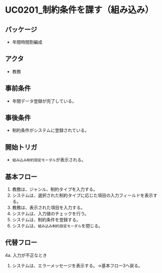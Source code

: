 # UC0201_制約条件を課す（組み込み）

## パッケージ
- 年間時間割編成

## アクタ
- 教務

## 事前条件
- 年間データ登録が完了している。

## 事後条件
- 制約条件がシステムに登録されている。

## 開始トリガ
- `組み込み制約設定モーダル`が表示される。

## 基本フロー
1. 教務は、ジャンル、制約タイプを入力する。
2. システムは、選択された制約タイプに応じた項目の入力フィールドを表示する。
3. 教務は、表示された項目を入力する。
4. システムは、入力値のチェックを行う。
5. システムは、制約条件を登録する。
6. システムは、`組み込み制約設定モーダル`を閉じる。

## 代替フロー
4a. 入力が不正なとき
1. システムは、エラーメッセージを表示する。→基本フロー3へ戻る。